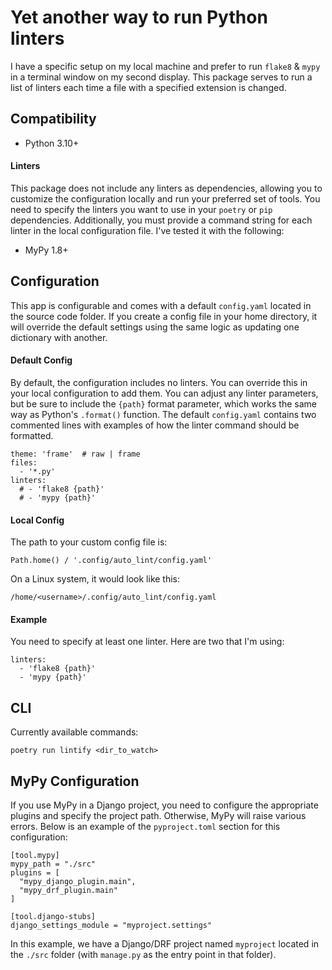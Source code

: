 # Yet another way to run Python linters
I have a specific setup on my local machine and prefer to run `flake8` & `mypy` in a terminal window on my second display. This package serves to run a list of linters each time a file with a specified extension is changed.

## Compatibility

- Python 3.10+

#### Linters
This package does not include any linters as dependencies, allowing you to customize the configuration locally and run your preferred set of tools. You need to specify the linters you want to use in your `poetry` or `pip` dependencies. Additionally, you must provide a command string for each linter in the local configuration file. I've tested it with the following:

- MyPy 1.8+

## Configuration
This app is configurable and comes with a default `config.yaml` located in the source code folder. If you create a config file in your home directory, it will override the default settings using the same logic as updating one dictionary with another.

#### Default Config
By default, the configuration includes no linters. You can override this in your local configuration to add them. You can adjust any linter parameters, but be sure to include the `{path}` format parameter, which works the same way as Python's `.format()` function. The default `config.yaml` contains two commented lines with examples of how the linter command should be formatted.

    theme: 'frame'  # raw | frame
    files:
      - '*.py'
    linters:
      # - 'flake8 {path}'
      # - 'mypy {path}'

#### Local Config
The path to your custom config file is:

    Path.home() / '.config/auto_lint/config.yaml'

On a Linux system, it would look like this:

    /home/<username>/.config/auto_lint/config.yaml

#### Example
You need to specify at least one linter. Here are two that I'm using:

    linters:
      - 'flake8 {path}'
      - 'mypy {path}'

## CLI
Currently available commands:

    poetry run lintify <dir_to_watch>

## MyPy Configuration
If you use MyPy in a Django project, you need to configure the appropriate plugins and specify the project path. Otherwise, MyPy will raise various errors. Below is an example of the `pyproject.toml` section for this configuration:

    [tool.mypy]
    mypy_path = "./src"
    plugins = [
      "mypy_django_plugin.main",
      "mypy_drf_plugin.main"
    ]

    [tool.django-stubs]
    django_settings_module = "myproject.settings"

In this example, we have a Django/DRF project named `myproject` located in the `./src` folder (with `manage.py` as the entry point in that folder).
